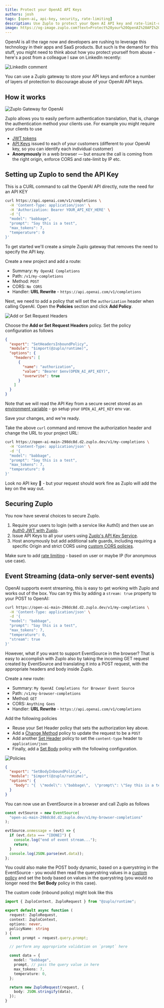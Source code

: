 ```yaml
---
title: Protect your OpenAI API Keys
authors: josh
tags: [open-ai, api-key, security, rate-limiting]
description: Use Zuplo to protect your Open AI API key and rate-limit-usage
image: https://og-image.zuplo.com?text=Protect%20your%20OpenAI%20API%20Keys
---
```


OpenAI is all the rage now and developers are rushing to leverage this technology in their apps and SaaS products. But such is the demand for this stuff, you might need to think about how you protect yourself from abuse - here's a post from a colleague I saw on LinkedIn recently:

![LinkedIn comment](https://cdn.zuplo.com/assets/2394894b-3ee3-444e-978e-03e5d5b917ce.png)

You can use a Zuplo gateway to store your API keys and enforce a number of layers of protection to discourage abuse of your OpenAI API keys.

## How it works

![Zuplo Gateway for OpenAI](https://cdn.zuplo.com/assets/4a286924-393f-4e38-bb78-e4c3d0d42f4d.png)

Zuplo allows you to easily perform authentication translation, that is, change the authentication method your clients use. For example you might require your clients to use

- [JWT tokens](/docs/policies/open-id-jwt-auth-inbound)
- [API Keys](/docs/policies/api-key-auth-inbound) issued to each of _your_ customers (different to your OpenAI key, so you can identify each individual customer)
- **Anonymously** in a web browser — but ensure the call is coming from the right origin, enforce CORS and rate-limit by IP etc.

## Setting up Zuplo to send the API Key

This is a CURL command to call the OpenAI API directly, note the need for an API KEY

```bash
curl https://api.openai.com/v1/completions \
  -H 'Content-Type: application/json' \
  -H 'Authorization: Bearer YOUR_API_KEY_HERE' \
  -d '{
  "model": "babbage",
  "prompt": "Say this is a test",
  "max_tokens": 7,
  "temperature": 0
}'
```

To get started we'll create a simple Zuplo gateway that removes the need to specify the API key.

Create a new project and add a route:

- Summary: `My OpenAI Completions`
- Path: `/v1/my-completions`
- Method: `POST`
- CORS: `No CORS`
- Handler: **URL Rewrite** - `https://api.openai.com/v1/completions`

Next, we need to add a policy that will set the `authorization` header when calling OpenAI. Open the **Policies** section and click **Add Policy**.

![Add or Set Request Headers](https://cdn.zuplo.com/assets/8ab3d754-b3b1-45ec-9c7b-f932b8c08bd7.png)

Choose the **Add or Set Request Headers** policy. Set the policy configuration as follows

```json
{
  "export": "SetHeadersInboundPolicy",
  "module": "$import(@zuplo/runtime)",
  "options": {
    "headers": [
      {
        "name": "authorization",
        "value": "Bearer $env(OPEN_AI_API_KEY)",
        "overwrite": true
      }
    ]
  }
}
```

Note that we will read the API Key from a secure secret stored as an [environment variable](/docs/articles/environment-variables) - go setup your `OPEN_AI_API_KEY` env var.

Save your changes, and we're ready.

Take the above `curl` command and remove the authorization header and change the URL to your project URL:

```bash
curl https://open-ai-main-298dc8d.d2.zuplo.dev/v1/my-completions \
  -H 'Content-Type: application/json' \
  -d '{
  "model": "babbage",
  "prompt": "Say this is a test",
  "max_tokens": 7,
  "temperature": 0
}'
```

Look no API key 👏 - but your request should work fine as Zuplo will add the key on the way out.

## Securing Zuplo

You now have several choices to secure Zuplo.

1. Require your users to login (with a service like Auth0) and then use an [Auth0 JWT with Zuplo](/docs/policies/auth0-jwt-auth-inbound).
2. Issue API Keys to all your users using [Zuplo's API Key Service](/docs/policies/api-key-auth-inbound).
3. Host anonymously but add additional safe guards, including requiring a specific Origin and strict CORS using [custom CORS policies](/docs/articles/custom-cors-policy).

Make sure to add [rate limiting](/docs/articles/step-3-add-rate-limiting) - based on user or maybe IP (for anonymous use case).

## Event Streaming (data-only server-sent events)

OpenAI supports event streaming, this is easy to get working with Zuplo and works out of the box. You can try this by adding a `stream: true` property to your POST to OpenAI:

```bash
curl https://open-ai-main-298dc8d.d2.zuplo.dev/v1/my-completions \
  -H 'Content-Type: application/json' \
  -d '{
  "model": "babbage",
  "prompt": "Say this is a test",
  "max_tokens": 7,
  "temperature": 0,
  "stream": true
}'
```

However, what if you want to support EventSource in the browser? That is easy to accomplish with Zuplo also by taking the incoming GET request created by EventSource and translating it into a POST request, with the appropriate headers and body inside Zuplo.

Create a new route:

- Summary: `My OpenAI Completions for Browser Event Source`
- Path: `/v1/my-browser-completions`
- Method: `GET`
- CORS: `Anything Goes`
- Handler: **URL Rewrite** - `https://api.openai.com/v1/completions`

Add the following policies

- Reuse your Set Header policy that sets the authorization key above.
- Add a [Change Method](/docs/policies/change-method-inbound) policy to update the request to be a `POST`
- Add another [Set Header](/docs/policies/set-headers-inbound) policy to set the `content-type` header to `application/json`
- Finally, add a [Set Body](/docs/policies/set-body-inbound) policy with the following configuration.

![Policies](https://cdn.zuplo.com/assets/88a26721-d314-4df6-acbe-dc04be865bb5.png)

```json
{
  "export": "SetBodyInboundPolicy",
  "module": "$import(@zuplo/runtime)",
  "options": {
    "body": "{  \"model\": \"babbage\",  \"prompt\": \"Say this is a test\", \"max_tokens\": 7, \"temperature\": 0, \"stream\": true }"
  }
}
```

You can now use an EventSource in a browser and call Zuplo as follows

```js
const evtSource = new EventSource(
  "open-ai-main-298dc8d.d2.zuplo.dev/v1/my-browser-completions"
);

evtSource.onmessage = (evt) => {
  if (evt.data === "[DONE]") {
    console.log("end of event stream...");
    return;
  }
  console.log(JSON.parse(evt.data));
};
```

You could also make the POST body dynamic, based on a querystring in the EventSource - you would then read the querystring values in a [custom policy](/docs/policies/custom-code-inbound) and set the body based on values in the querystring (you would no longer need the **Set Body** policy in this case).

The custom code (inbound policy) might look like this

```ts
import { ZuploContext, ZuploRequest } from "@zuplo/runtime";

export default async function (
  request: ZuploRequest,
  context: ZuploContext,
  options: never,
  policyName: string
) {
  const prompt = request.query.prompt;

  // perform any appropriate validation on `prompt` here

  const data = {
    model: "babbage",
    prompt, // pass the query value in here
    max_tokens: 7,
    temperature: 0,
  };

  return new ZuploRequest(request, {
    body: JSON.stringify(data),
  });
}
```
